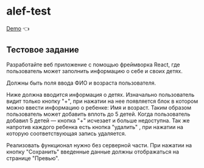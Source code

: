 # alef-test
[Demo](https://shobanov.github.io/alef_test/) :point_left:

## Тестовое задание

Разработайте веб приложение с помощью фреймворка React, где пользователь может заполнить информацию о себе и своих детях.

Должны быть поля ввода ФИО и возраста пользователя.

Ниже должна вводится информация о детях. Изначально пользователь видит только кнопку "+", при нажатии на нее появляется блок в котором можно ввести информацию о ребенке: Имя и возраст. Таким образом пользователь может добавить вплоть до 5 детей. Когда пользователь добавил 5 детей — кнопка "+" исчезает и больше недоступна. Так же напротив каждого ребенка есть кнопка "удалить" , при нажатии на которую соответствующая запись удаляется.

Реализовать функционал нужно без серверной части. При нажатии на кнопку "Сохранить" введенные данные должны отображаться на странице "Превью".

